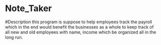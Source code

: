 # Note_Taker


#Description
this program is suppose to help employees track the payroll which in the end would benefit the businesses as a whole to keep track of all new and old employees with name, income which be organized all in the long run.